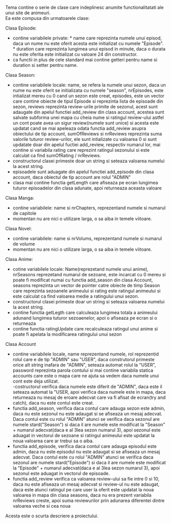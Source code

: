 Tema contine o serie de clase care indeplinesc anumite functionalitatati ale unui site de animeuri.  
Ea este compusa din urmatoarele clase:  

Clasa Episode:  
- contine variabilele private:
      * name care reprezinta numele unui episod, daca un nume nu este oferit acesta este initializat cu numele "Episode".  
      * duration care reprezinta lungimea unui episod in minute, daca o durata nu este oferita este initializat cu valoare 24 din constructor.    
- ca functii in plus de cele standard mai contine getteri pentru name si duration si setter pentru name.
  
Clasa Season:  
- contine variabilele locale: name, se refera la numele unui sezon, daca un nume nu este oferit se initializata cu numele "season", nrEpisodes, este intializat mereu cu 0 cand un sezon este creat, episodes, este un vector care contine obiecte de tipul Episode si reprezinta lista de episoade din sezon, reviews reprezinta review-urile primite de sezonul, acest sunt adaugate din apelul functiei add_review din class account, acestea sunt salvate subforma unei mapa cu cheia nume si ratingul review-ului astfel un cont poate avea un sigur review(numele sunt unice) si acesta este updatat cand se mai apeleaza odata functia add_review asupra obiectului de tip account, sumOfReviews si nrReviews reprezinta suma valorile tuturor review-urilor, ele sunt intializate cu valoarea 0 si sunt updatate doar din apelul fuctiei add_review, respectiv numarul lor, mai contine si variabila rating care reprezint ratingul sezonului si este calculat ca find sumOfRating / nrReviews.  
- constructorul clasei primeste doar un string si seteaza valoarea numelui la acest string.  
- episoadele sunt aduagate din apelul functiei add_episode din clasa account, daca obiectul de tip account are rolul "ADMIN"  
- clasa mai contine functia getLength care afiseaza pe ecran lungimea tuturor episoadelor din clasa adunate, apoi returneaza aceasta valoare  
  
Clasa Manga:  
- contine variabilele: name si nrChapters, reprezentand numele si numarul de capitole  
- momentan nu are nici o utilizare larga, o sa aiba in temele viitoare.  
  
Clasa Novel:  
- contine variabilele: name si nrVolums, reprezentand numele si numarul de volume  
- momentan nu are nici o utilizare larga, o sa aiba in temele viitoare.  

Clasa Anime:  
- cotine variabilele locale: Name(reprezetand numele unui anime), nrSeasons reprezetand numarul de sezoane, este incarcat cu 0 mereu si poate fi modificat numai cu functia add_season din clasa Account, seasons reprezinta un vector de pointer catre obiecte de timp Season care reprezinta sezoanele animeului si rating este ratingul animeului si este calculat ca find valoarea medie a ratingului unui sezon.  
- constructorul clasei primeste doar un string si seteaza valoarea numelui la acest string.  
- contine functia getLegth care calculeaza lungimea totala a animeului adunand lungimea tuturor sezoaenelor, apoi o afiseaza pe ecran si o returneaza  
- contine functia ratingUpdate care recalculeaza ratingul unui anime si poate fi apelata la modificarea ratingului unui sezon  
  
Clasa Account  
- contine variabilele locale, name reprezentand numele, rol reprezentid rolul care e de tip "ADMIN" sau "USER", daca construtorul primeste orice alt string inafara de "ADMIN", seteaza automat rolul la "USER", password reprezinta parola contului si mai contine variabila statica accounts care este o mapa care ne ajuta sa vedem daca numele unui cont este deja utilizat.  
-costructorul verifica daca numele este diferit de "ADMIN", daca este il seteaza automat la "USER, apoi verifica daca numele este in mapa, daca returneaza nu mesaj de eroare adecvat care va fi afisat de ecran(try and catch), daca nu este contul este creat.
- functia add_season, verifica daca contul care adauga sezon este admin, daca nu este sezonul nu este adaugat si se afiseaza un mesaj adecvat. Daca contul este cu rolul "ADMIN" atunci se verifica daca sezonul are numele stard("Season") si daca il are numele este modificat la "Season" + numarul adecvat(daca e al 3lea sezon numarul 3), apoi sezonul este aduagat in vectorul de sezoane si ratingul animeului este updatat la noua valoarea care ar trebui sa o aiba.  
- functia add_episode, verifica daca contul care adauga episodul este admin, daca nu este episodul nu este adaugat si se afiseaza un mesaj adecvat. Daca contul este cu rolul "ADMIN" atunci se verifica daca sezonul are numele stard("Episode") si daca il are numele este modificat la "Episode" + numarul adecvat(daca e al 3lea sezon numarul 3), apoi sezonul este aduagat in vectorul de episoade.  
- functia add_review verifica ca valoarea review-ului sa fie intre 0 si 10, daca nu este afiseaza un mesaj adecvat si review-ul nu este adaugat, daca este atunci ratingul pe care user la oferit este updatat la noua valoarea in mapa din clasa seasons, daca nu era prezent variabila nrReviews creste, apoi suma reviewurilor prin adunarea diferentei dintre valoarea veche si cea noua  

Acesta este o scurta descriere a proiectului.
